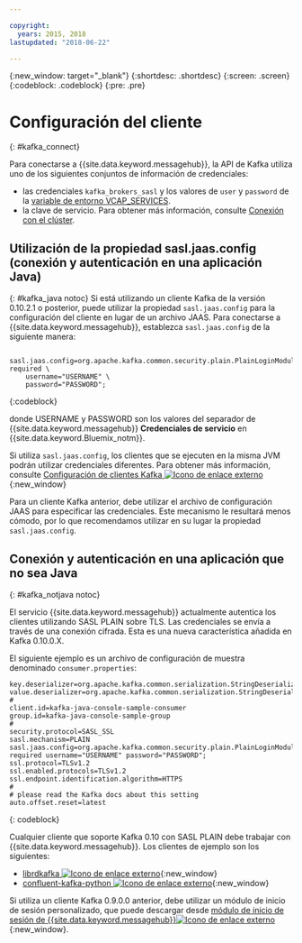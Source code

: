 ```yaml
---

copyright:
  years: 2015, 2018
lastupdated: "2018-06-22"

---
```


{:new_window: target="_blank"}
{:shortdesc: .shortdesc}
{:screen: .screen}
{:codeblock: .codeblock}
{:pre: .pre}

# Configuración del cliente
{: #kafka_connect}


Para conectarse a {{site.data.keyword.messagehub}}, la API de Kafka utiliza uno de los siguientes conjuntos de información de credenciales: 
* las credenciales <code>kafka_brokers_sasl</code> y los valores de <code>user</code> y <code>password</code> de la [variable de entorno VCAP_SERVICES](/docs/services/MessageHub/messagehub127.html#vcap).
* la clave de servicio. Para obtener más información, consulte [Conexión con el clúster](/docs/services/MessageHub/messagehub127.html#enterprise_connect).


<!--17/10/17 - Karen: following info duplicated at messagehub104 -->
## Utilización de la propiedad sasl.jaas.config (conexión y autenticación en una aplicación Java)
{: #kafka_java notoc}
Si está utilizando un cliente Kafka de la versión 0.10.2.1 o posterior, puede utilizar la propiedad <code>sasl.jaas.config</code> para la configuración del cliente en lugar de un archivo JAAS. Para conectarse a {{site.data.keyword.messagehub}}, establezca <code>sasl.jaas.config</code> de la siguiente manera:
<pre>
<code>    sasl.jaas.config=org.apache.kafka.common.security.plain.PlainLoginModule required \
    username="USERNAME" \
    password="PASSWORD";</code>
</pre>
{:codeblock}

donde USERNAME y PASSWORD son los valores del separador de {{site.data.keyword.messagehub}} **Credenciales de servicio** en {{site.data.keyword.Bluemix_notm}}.

Si utiliza <code>sasl.jaas.config</code>, los clientes que se ejecuten en la misma JVM podrán utilizar credenciales diferentes. Para obtener más información, consulte [Configuración de clientes Kafka ![Icono de enlace externo](../../icons/launch-glyph.svg "Icono de enlace externo")](http://kafka.apache.org/documentation/#security_sasl_plain_clientconfig){:new_window}

Para un cliente Kafka anterior, debe utilizar el archivo de configuración JAAS para especificar las credenciales. Este mecanismo le resultará menos cómodo, por lo que recomendamos utilizar en su lugar la propiedad <code>sasl.jaas.config</code>.
## Conexión y autenticación en una aplicación que no sea Java
{: #kafka_notjava notoc}

El servicio {{site.data.keyword.messagehub}} actualmente autentica los clientes utilizando
SASL PLAIN sobre TLS. Las credenciales se envía a través de una conexión cifrada.
Esta es una nueva característica añadida en Kafka 0.10.0.X. 

El siguiente ejemplo es un archivo de configuración de muestra denominado <code>consumer.properties</code>:

```
key.deserializer=org.apache.kafka.common.serialization.StringDeserializer
value.deserializer=org.apache.kafka.common.serialization.StringDeserializer
#
client.id=kafka-java-console-sample-consumer
group.id=kafka-java-console-sample-group
#
security.protocol=SASL_SSL
sasl.mechanism=PLAIN
sasl.jaas.config=org.apache.kafka.common.security.plain.PlainLoginModule required username="USERNAME" password="PASSWORD";
ssl.protocol=TLSv1.2
ssl.enabled.protocols=TLSv1.2
ssl.endpoint.identification.algorithm=HTTPS
#
# please read the Kafka docs about this setting
auto.offset.reset=latest
```
{: codeblock}

Cualquier cliente que soporte Kafka 0.10 con SASL PLAIN debe trabajar con {{site.data.keyword.messagehub}}. Los clientes de ejemplo son los siguientes:

* [librdkafka ![Icono de enlace externo](../../icons/launch-glyph.svg "Icono de enlace externo")](https://github.com/edenhill/librdkafka/){:new_window} 
* [confluent-kafka-python ![Icono de enlace externo](../../icons/launch-glyph.svg "Icono de enlace externo")](https://github.com/confluentinc/confluent-kafka-python){:new_window} 

Si utiliza un cliente Kafka 0.9.0.0 anterior, debe utilizar un módulo de inicio de sesión personalizado, que puede descargar desde [módulo de inicio de sesión de {{site.data.keyword.messagehub}}![Icono de enlace externo](../../icons/launch-glyph.svg "Icono de enlace externo")](https://github.com/ibm-messaging/message-hub-samples/blob/master/kafka-0.9/message-hub-login-library/messagehub.login-1.0.0.jar){:new_window}. 

